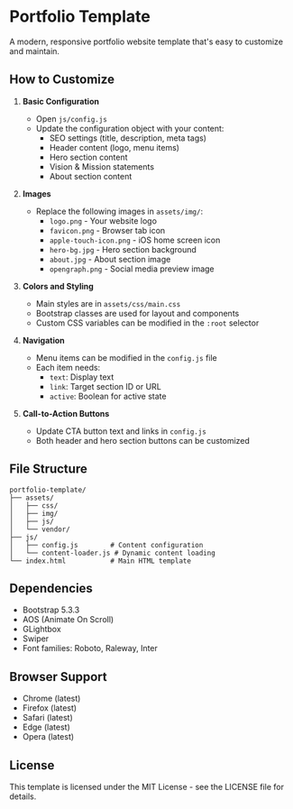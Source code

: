 # Portfolio Template

A modern, responsive portfolio website template that's easy to customize and maintain.

## How to Customize

1. **Basic Configuration**
   - Open `js/config.js`
   - Update the configuration object with your content:
     - SEO settings (title, description, meta tags)
     - Header content (logo, menu items)
     - Hero section content
     - Vision & Mission statements
     - About section content

2. **Images**
   - Replace the following images in `assets/img/`:
     - `logo.png` - Your website logo
     - `favicon.png` - Browser tab icon
     - `apple-touch-icon.png` - iOS home screen icon
     - `hero-bg.jpg` - Hero section background
     - `about.jpg` - About section image
     - `opengraph.png` - Social media preview image

3. **Colors and Styling**
   - Main styles are in `assets/css/main.css`
   - Bootstrap classes are used for layout and components
   - Custom CSS variables can be modified in the `:root` selector

4. **Navigation**
   - Menu items can be modified in the `config.js` file
   - Each item needs:
     - `text`: Display text
     - `link`: Target section ID or URL
     - `active`: Boolean for active state

5. **Call-to-Action Buttons**
   - Update CTA button text and links in `config.js`
   - Both header and hero section buttons can be customized

## File Structure

```
portfolio-template/
├── assets/
│   ├── css/
│   ├── img/
│   ├── js/
│   └── vendor/
├── js/
│   ├── config.js        # Content configuration
│   └── content-loader.js # Dynamic content loading
└── index.html           # Main HTML template
```

## Dependencies

- Bootstrap 5.3.3
- AOS (Animate On Scroll)
- GLightbox
- Swiper
- Font families: Roboto, Raleway, Inter

## Browser Support

- Chrome (latest)
- Firefox (latest)
- Safari (latest)
- Edge (latest)
- Opera (latest)

## License

This template is licensed under the MIT License - see the LICENSE file for details.